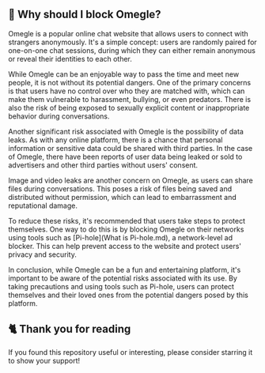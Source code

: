 ## 🤔 Why should I block Omegle?
Omegle is a popular online chat website that allows users to connect with strangers anonymously.
It's a simple concept: users are randomly paired for one-on-one chat sessions, during which they can either remain anonymous or reveal their identities to each other.

While Omegle can be an enjoyable way to pass the time and meet new people, it is not without its potential dangers.
One of the primary concerns is that users have no control over who they are matched with, which can make them vulnerable to harassment, bullying, or even predators.
There is also the risk of being exposed to sexually explicit content or inappropriate behavior during conversations.

Another significant risk associated with Omegle is the possibility of data leaks.
As with any online platform, there is a chance that personal information or sensitive data could be shared with third parties.
In the case of Omegle, there have been reports of user data being leaked or sold to advertisers and other third parties without users' consent.

Image and video leaks are another concern on Omegle, as users can share files during conversations.
This poses a risk of files being saved and distributed without permission, which can lead to embarrassment and reputational damage.

To reduce these risks, it's recommended that users take steps to protect themselves.
One way to do this is by blocking Omegle on their networks using tools such as [Pi-hole](What is Pi-hole.md), a network-level ad blocker.
This can help prevent access to the website and protect users' privacy and security.

In conclusion, while Omegle can be a fun and entertaining platform, it's important to be aware of the potential risks associated with its use.
By taking precautions and using tools such as Pi-hole, users can protect themselves and their loved ones from the potential dangers posed by this platform.

## 🐈 Thank you for reading
If you found this repository useful or interesting, please consider starring it to show your support!